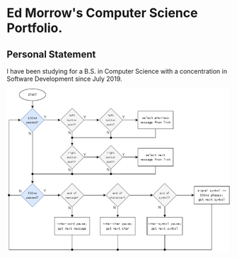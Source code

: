# Ed Morrow's Computer Science Portfolio.

## Personal Statement
I have been studying for a B.S. in Computer Science with a concentration in Software Development since July 2019.

![Enhancement One Flowchart](./EnhancementOneFlowchart.png)
